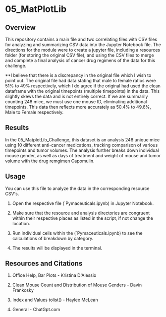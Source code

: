 # 05_MatPlotLib
## Overview

This repository contains a main file and two correlating files with CSV files for analyzing and summarizing CSV data into the Jupyter Notebook file. The directions for the module were to create a jupyter file, including a resources folder (for storing the original CSV file), and using the CSV files to merge and complete a final analysis of cancer drug regimens of the data for this challenge.

**I believe that there is a discrepancy in the original file which I wish to point out. The original file had data stating that male to female ratios were 51% to 49% respectively, which I do agree if the original had used the clean dataframe with the original timepoints (multiple timepoints) in the data. This slightly skews the data and is not entirely correct. If we are summarily counting 248 mice, we must use one mouse ID, eliminating additional timepoints. This data then reflects more accurately as 50.4% to 49.6%, Male to Female respectively. 

## Results

In the 05_MatplotLib_Challenge, this dataset is an analysis 248 unique mice using 10 different anti-cancer medications, tracking comparison of various timepoints and tumor volumes. The analysis further breaks down individual mouse gender, as well as days of treatment and weight of mouse and tumor volume with the drug remgimen Capomulin.

## Usage

You can use this file to analyze the data in the corresponding resource CSV's.

1. Open the respective file (`Pymaceuticals.ipynb) in Jupyter Notebook.

2. Make sure that the resource and analysis directories are congruent within their respective places as listed in the script, if not change the location.

3. Run individual cells within the (`Pymaceuticals.ipynb) to see the calculations of breakdown by category.

4. The results will be displayed in the terminal.

## Resources and Citations

1. Office Help, Bar Plots - Kristina D'Alessio

2. Clean Mouse Count and Distribution of Mouse Genders - Davin Frankosky

3. Index and Values tolist() - Haylee McLean
   
4. General - ChatGpt.com

 
